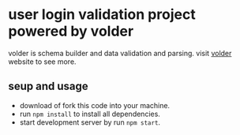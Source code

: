 # user login validation project powered by volder

volder is schema builder and data validation and parsing.
visit [volder](https://volder.vercel.app/) website to see more.

## seup and usage
- download of fork this code into your machine.
- run `npm install` to install all dependencies.
- start development server by run `npm start`.
